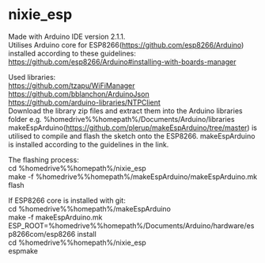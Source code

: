 # nixie_esp

Made with Arduino IDE version 2.1.1.  
Utilises Arduino core for ESP8266(https://github.com/esp8266/Arduino) installed according to these guidelines: https://github.com/esp8266/Arduino#installing-with-boards-manager  
  
Used libraries:  
https://github.com/tzapu/WiFiManager  
https://github.com/bblanchon/ArduinoJson  
https://github.com/arduino-libraries/NTPClient  
Download the library zip files and extract them into the Arduino libraries folder e.g. %homedrive%%homepath%/Documents/Arduino/libraries  
makeEspArduino(https://github.com/plerup/makeEspArduino/tree/master) is utilised to compile and flash the sketch onto the ESP8266. makeEspArduino is installed according to the guidelines in the link.  
  
The flashing process:  
cd %homedrive%%homepath%/nixie_esp  
make -f %homedrive%%homepath%/makeEspArduino/makeEspArduino.mk flash 
   
If ESP8266 core is installed with git:  
cd %homedrive%%homepath%/makeEspArduino  
make -f makeEspArduino.mk ESP_ROOT=%homedrive%%homepath%/Documents/Arduino/hardware/esp8266com/esp8266 install  
cd %homedrive%%homepath%/nixie_esp  
espmake

 

